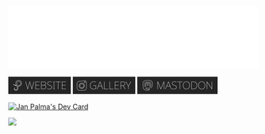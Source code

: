 ![Animation](./logo.svg)

[![Web](./web.png)](http://janpalma.cz/)
[![Gallery](./gallery.png)](https://janpalma.cz/gallery)
[![MAstodon](./mastodon.png)](https://mastodon.social/@mobilex1122)

<a href="https://app.daily.dev/mobilex1122"><img src="https://api.daily.dev/devcards/v2/tT4mMZK7hDxJXw6jtDyNe.png?type=wide&r=eed" width="420" alt="Jan Palma's Dev Card"/></a>

<a href="https://exercism.org/profiles/mobilex1122.jpg"><img src="https://exercism.org/profiles/mobilex1122.jpg" width="420"></a>

<!---
mobilex1122/mobilex1122 is a ✨ special ✨ repository because its `README.md` (this file) appears on your GitHub profile.
You can click the Preview link to take a look at your changes.
--->
